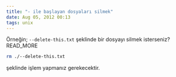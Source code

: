 ```yaml
---
title: "- ile başlayan dosyaları silmek"
date: Aug 05, 2012 00:13
tags: unix
---
```

Örneğin; `--delete-this.txt` şeklinde bir dosyayı silmek isterseniz?READ_MORE

```bash
rm ./--delete-this.txt
```

şeklinde işlem yapmanız gerekecektir.
